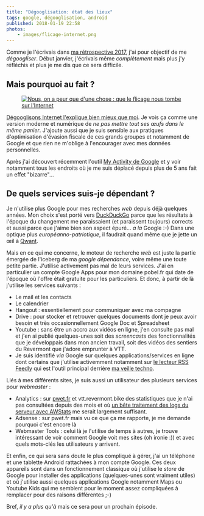 ```yaml
---
title: "Dégooglisation: état des lieux"
tags: google, dégooglisation, android
published: 2018-01-19 22:58
photos:
    - images/flicage-internet.png
---
```


Comme je l'écrivais dans [ma rétrospective 2017](/post/retrospective-2017/),
j'ai pour objectif de me *dégoogliser*. Début janvier, j'écrivais même
<cite>complètement</cite> mais plus j'y réfléchis et plus je me dis que ce sera
difficile.

## Mais pourquoi au fait&nbsp;?

<figure class="object-left bordered">
    <a href="/images/flicage-internet.png"><img loading="lazy" src="/images/330x/flicage-internet.png" alt="Nous, on a peur que d'une chose : que le flicage nous tombe sur l'Internet"></a>
</figure>

[Dégooglisons Internet l'explique bien mieux que
moi](https://degooglisons-internet.org/#enjeux). Je vois ça comme une version
moderne et numérique de <cite>ne pas mettre tout ses œufs dans le même
panier</cite>. J'ajoute aussi que je suis sensible aux pratiques
~~d'optimisation~~ d'évasion fiscale de ces grands groupes et notamment de
Google et que rien ne m'oblige à l'encourager avec mes données personnelles.

Après j'ai découvert récemment l'outil [My Activity de
Google](https://myactivity.google.com) et y voir  notamment tous les endroits où
je me suis déplacé depuis plus de 5 ans fait un effet "bizarre"…

## De quels services suis-je dépendant&nbsp;?

Je n'utilise plus Google pour mes recherches *web* depuis déjà quelques années.
Mon choix s'est porté vers [DuckDuckGo](https://www.duckduckgo.com) parce que
les résultats à l'époque du changement me paraissaient (et paraissent toujours)
corrects et aussi parce que j'aime bien son aspect épuré… *a la* Google :-)
Dans une optique plus *européanno-patriotique*, il faudrait quand même que je
jette un œil à [Qwant](https://www.qwant.com/).

Mais en ce qui me concerne, le moteur de recherche *web* est juste la partie
émergée de l'iceberg de ma *google dépendance*, voire même une toute petite
partie. J'utilise activement pas mal de leurs services. J'ai en particulier un
compte Google Apps pour mon domaine pobel.fr qui date de l'époque où l'offre
était gratuite pour les particuliers. Et donc, à partir de là j'utilise les
services suivants&nbsp;:

* Le mail et les contacts
* Le calendrier
* Hangout&nbsp;: essentiellement pour communiquer avec ma compagne
* Drive&nbsp;: pour stocker et retrouver quelques documents dont je peux avoir
besoin et très occasionnellement Google Doc et Spreadsheet
* Youtube&nbsp;: sans être un accro aux vidéos en ligne, j'en consulte pas
mal et j'en ai publié quelques-unes soit des *screencasts* des fonctionnalités
que je développais dans mon ancien travail, soit des vidéos des sentiers
du Revermont que j'adore emprunter à VTT.
* Je suis identifié *via* Google sur quelques applications/services en ligne
dont certains que j'utilise activemment notamment sur [le lecteur RSS
Feedly](https://feedly.com) qui est l'outil principal derrière [ma veille
techno](/tag/veille).

Liés à mes différents sites, je suis aussi un utilisateur des plusieurs services
pour *webmaster*&nbsp;:

* Analytics&nbsp;: sur [pwet.fr](http://pwet.fr/man/linux/) et
vtt.revermont.bike des statistiques que je n'ai
pas consultées depuis des mois et où [un bête traitement des logs du serveur
avec
AWStats](/post/statistiques-web-avec-awstats-sous-ubuntu-en-mode-cgi/) me serait
largement suffisant.
* Adsense&nbsp;: sur pwet.fr mais vu ce que ça me rapporte, je me demande pourquoi
c'est encore là
* Webmaster Tools&nbsp;: celui là je l'utilise de temps à autres, je trouve
intéressant de voir comment Google voit mes sites (oh ironie :)) et avec quels
mots-clés les utilisateurs y arrivent.

Et enfin, ce qui sera sans doute le plus compliqué à gérer, j'ai un téléphone et
une tablette Android rattachées à mon compte Google. Ces deux appareils sont
dans un fonctionnement classique où j'utilise le *store* de Google pour
installer des applications (quelques-unes sont vraiment utiles) et où j'utilise
aussi quelques applications Google notamment Maps ou Youtube Kids qui me
semblent pour le moment assez compliquées à remplacer pour des raisons
différentes ;-)

Bref, *il y a plus qu'à* mais ce sera pour un prochain épisode.
